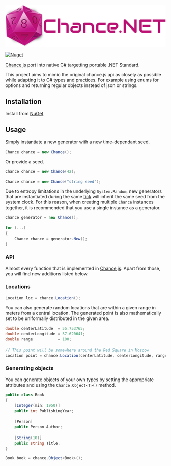 
![logo](assets/logo.png)

[![Nuget](https://img.shields.io/nuget/v/Chance.NET.svg)](https://www.nuget.org/packages/Chance.NET/)

[Chance.js](http://chancejs.com) port into native C# targetting portable .NET Standard.



This project aims to mimic the original chance.js api as closely as possible while adapting 
it to C# types and practices. For example using enums for options and returning regular objects 
instead of json or strings.


## Installation

Install from [NuGet](https://www.nuget.org/packages/Chance.NET/)

## Usage

Simply instantiate a new generator with a new time-dependant seed.

```csharp
Chance chance = new Chance();
```

Or provide a seed.

```csharp
Chance chance = new Chance(42);
```

```csharp
Chance chance = new Chance("string seed");
```

Due to entropy limitations in the underlying `System.Random`, new generators that are instantiated
during the same [tick](https://msdn.microsoft.com/en-us/library/system.datetime.ticks(v=vs.110).aspx)
will inherit the same seed from the system clock. For this reason, when creating multiple `Chance`
instances together, it is recommended that you use a single instance as a generator.

```csharp
Chance generator = new Chance();

for (...)
{
	Chance chance = generator.New();
}
```

### API

Almost every function that is implemented in [Chance.js](http://chancejs.com).
Apart from those, you will find new additions listed below.

### Locations

```csharp
Location loc = chance.Location();
```

You can also generate random locations that are within a given range in meters from a central location.
The generated point is also mathematically set to be uniformally distributed in the given area.

```csharp
double centerLatitude  = 55.753765;
double centerLongitude = 37.620641;
double range           = 100;

// This point will be somewhere around the Red Square in Moscow
Location point = chance.Location(centerLatitude, centerLongitude, range);
```

### Generating objects

You can generate objects of your own types by setting the appropriate attributes and using
the `Chance.Object<T>()` method.

```csharp
public class Book
{
	[Integer(min: 1950)]
	public int PublishingYear;
		
	[Person]
	public Person Author;

	[String(10)]
	public string Title;
}
```

```csharp
Book book = chance.Object<Book>();
```







